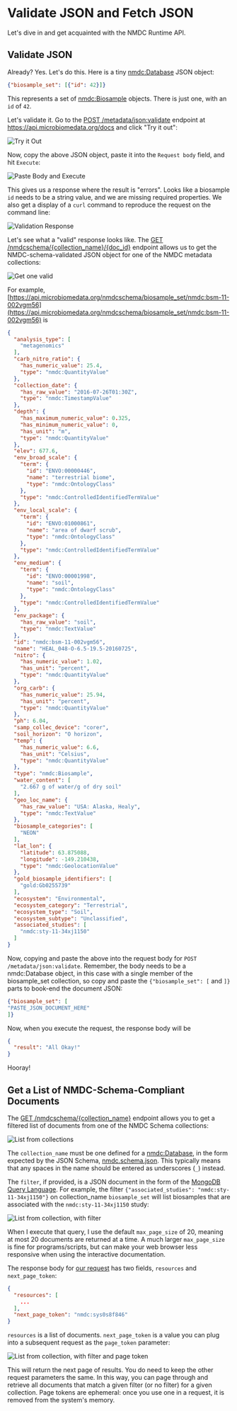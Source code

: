 # Validate JSON and Fetch JSON

Let's dive in and get acquainted with the NMDC Runtime API.

## Validate JSON

Already? Yes. Let's do this. Here is a tiny
[nmdc:Database](https://microbiomedata.github.io/nmdc-schema/Database/) JSON object:

```json
{"biosample_set": [{"id": 42}]}
```

This represents a set of [nmdc:Biosample](https://microbiomedata.github.io/nmdc-schema/Biosample/)
objects. There is just one, with an `id` of `42`.

Let's validate it. Go to the [POST
/metadata/json:validate](https://api.microbiomedata.org/docs#/metadata/validate_json_metadata_json_validate_post)
endpoint at <https://api.microbiomedata.org/docs> and click "Try it out":

![Try it Out](../img/validate-json-try-it-out.png)

Now, copy the above JSON object, paste it into the `Request body` field, and hit `Execute`:

![Paste Body and Execute](../img/validate-json-copy-paste-execute.png)

This gives us a response where the result is "errors". Looks like a biosample `id` needs to be a
string value, and we are missing required properties. We also get a display of a `curl` command
to reproduce the request on the command line:

![Validation Response](../img/validate-json-response.png)

Let's see what a "valid" response looks like. The [GET
/nmdcschema/{collection_name}/{doc_id}](https://api.microbiomedata.org/docs#/metadata/get_from_collection_by_id_nmdcschema__collection_name___doc_id__get)
endpoint allows us to get the NMDC-schema-validated JSON object for one of the NMDC metadata
collections:

![Get one valid](../img/validate-json-get-one-valid.png)

For example,
[https://api.microbiomedata.org/nmdcschema/biosample_set/nmdc:bsm-11-002vgm56](https://api.microbiomedata.org/nmdcschema/biosample_set/nmdc:bsm-11-002vgm56)
is

```json
{
  "analysis_type": [
    "metagenomics"
  ],
  "carb_nitro_ratio": {
    "has_numeric_value": 25.4,
    "type": "nmdc:QuantityValue"
  },
  "collection_date": {
    "has_raw_value": "2016-07-26T01:30Z",
    "type": "nmdc:TimestampValue"
  },
  "depth": {
    "has_maximum_numeric_value": 0.325,
    "has_minimum_numeric_value": 0,
    "has_unit": "m",
    "type": "nmdc:QuantityValue"
  },
  "elev": 677.6,
  "env_broad_scale": {
    "term": {
      "id": "ENVO:00000446",
      "name": "terrestrial biome",
      "type": "nmdc:OntologyClass"
    },
    "type": "nmdc:ControlledIdentifiedTermValue"
  },
  "env_local_scale": {
    "term": {
      "id": "ENVO:01000861",
      "name": "area of dwarf scrub",
      "type": "nmdc:OntologyClass"
    },
    "type": "nmdc:ControlledIdentifiedTermValue"
  },
  "env_medium": {
    "term": {
      "id": "ENVO:00001998",
      "name": "soil",
      "type": "nmdc:OntologyClass"
    },
    "type": "nmdc:ControlledIdentifiedTermValue"
  },
  "env_package": {
    "has_raw_value": "soil",
    "type": "nmdc:TextValue"
  },
  "id": "nmdc:bsm-11-002vgm56",
  "name": "HEAL_048-O-6.5-19.5-20160725",
  "nitro": {
    "has_numeric_value": 1.02,
    "has_unit": "percent",
    "type": "nmdc:QuantityValue"
  },
  "org_carb": {
    "has_numeric_value": 25.94,
    "has_unit": "percent",
    "type": "nmdc:QuantityValue"
  },
  "ph": 6.04,
  "samp_collec_device": "corer",
  "soil_horizon": "O horizon",
  "temp": {
    "has_numeric_value": 6.6,
    "has_unit": "Celsius",
    "type": "nmdc:QuantityValue"
  },
  "type": "nmdc:Biosample",
  "water_content": [
    "2.667 g of water/g of dry soil"
  ],
  "geo_loc_name": {
    "has_raw_value": "USA: Alaska, Healy",
    "type": "nmdc:TextValue"
  },
  "biosample_categories": [
    "NEON"
  ],
  "lat_lon": {
    "latitude": 63.875088,
    "longitude": -149.210438,
    "type": "nmdc:GeolocationValue"
  },
  "gold_biosample_identifiers": [
    "gold:Gb0255739"
  ],
  "ecosystem": "Environmental",
  "ecosystem_category": "Terrestrial",
  "ecosystem_type": "Soil",
  "ecosystem_subtype": "Unclassified",
  "associated_studies": [
    "nmdc:sty-11-34xj1150"
  ]
}
```

Now, copying and paste the above into the request body for `POST /metadata/json:validate`. Remember,
the body needs to be a nmdc:Database object, in this case with a single member of the biosample_set
collection, so copy and paste the `{"biosample_set": [` and `]}` parts to book-end the document
JSON:

```json
{"biosample_set": [
"PASTE_JSON_DOCUMENT_HERE"
]}
```

Now, when you execute the request, the response body will be

```json
{
  "result": "All Okay!"
}
```

Hooray!

## Get a List of NMDC-Schema-Compliant Documents

The [GET
/nmdcschema/{collection_name}](https://api.microbiomedata.org/docs#/metadata/list_from_collection_nmdcschema__collection_name__get)
endpoint allows you to get a filtered list of documents from one of the NMDC Schema collections:

![List from collections](../img/list-from-collection.png)

The `collection_name` must be one defined for a
[nmdc:Database](https://microbiomedata.github.io/nmdc-schema/Database/), in the form expected by the
JSON Schema,
[nmdc.schema.json](https://github.com/microbiomedata/nmdc-schema/blob/69fd1ee91afac1a943b2cc9bfbfdecd0e2cdd089/jsonschema/nmdc.schema.json#L987).
This typically means that any spaces in the name should be entered as underscores (`_`) instead.

The `filter`, if provided, is a JSON document in the form of the
[MongoDB Query Language](https://docs.mongodb.com/manual/tutorial/query-documents/). For example,
the filter `{"associated_studies": "nmdc:sty-11-34xj1150"}` on collection_name `biosample_set` will list biosamples
that are associated with the `nmdc:sty-11-34xj1150` study:

![List from collection, with filter](../img/list-from-collection-filter.png)

When I execute that query, I use the default `max_page_size` of 20, meaning at most 20 documents are
returned at a time. A much larger `max_page_size` is fine for programs/scripts, but can make your
web browser less responsive when using the interactive documentation.

The response body for [our
request](https://api.microbiomedata.org/nmdcschema/biosample_set?filter=%7B%22part_of%22%3A%20%22gold%3AGs0114663%22%7D&max_page_size=20)
has two fields, `resources` and `next_page_token`:

```json
{
  "resources": [
    ...
  ],
  "next_page_token": "nmdc:sys0s8f846"
}

```

`resources` is a list of documents. `next_page_token` is a value you can plug into a subsequent
request as the `page_token` parameter:

![List from collection, with filter and page token](../img/list-from-collection-page-token.png)

This will return the next page of results. You do need to keep the other request parameters the
same. In this way, you can page through and retrieve all documents that match a given filter (or no
filter) for a given collection. Page tokens are ephemeral: once you use one in a request, it is
removed from the system's memory.